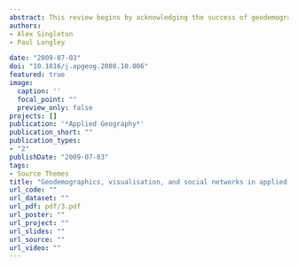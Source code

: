 ```yaml
---
abstract: This review begins by acknowledging the success of geodemographics as an important area of activity in applied geography. However, it then develops a critique of the conceptual and computational underpinnings of the approach, and argues that changes in data supply and online communication have rendered current practices obsolete. It presents elements of a new perspective, entailing- changes in the specification, estimation and testing of online geodemographic systems; adoption of consultative practices from online folksonomies; automated generation of pen portraits; and ‘on the fly’ visualisation of the outcome of geodemographic classifications.
authors:
- Alex Singleton
- Paul Longley

date: "2009-07-03"
doi: "10.1016/j.apgeog.2008.10.006"
featured: true
image:
  caption: ''
  focal_point: ""
  preview_only: false
projects: []
publication: '*Applied Geography*'
publication_short: ""
publication_types:
- "2"
publishDate: "2009-07-03"
tags:
- Source Themes
title: "Geodemographics, visualisation, and social networks in applied geography"
url_code: ""
url_dataset: ""
url_pdf: pdf/3.pdf
url_poster: ""
url_project: ""
url_slides: ""
url_source: ""
url_video: ""
---
```


